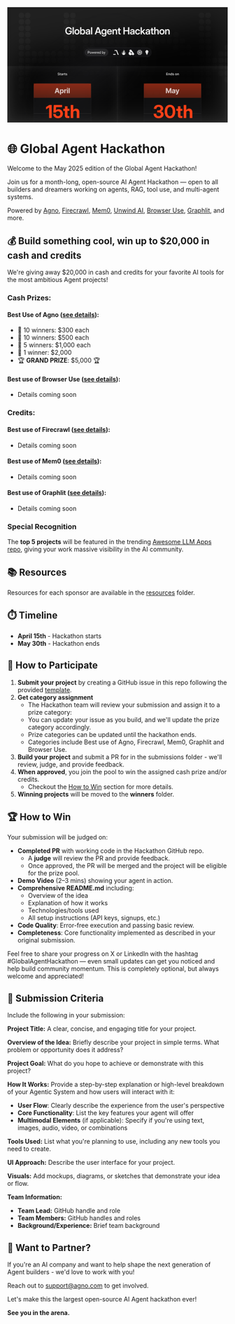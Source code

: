 <div align="center" id="top">
    <img src="./.assets/may-2025-banner.svg" alt="Agno" width="750" height="auto">
</div>

# 🌐 Global Agent Hackathon

Welcome to the May 2025 edition of the Global Agent Hackathon!

Join us for a month-long, open-source AI Agent Hackathon — open to all builders and dreamers working on agents, RAG, tool use, and multi-agent systems.

Powered by [Agno](https://agno.link/gh), [Firecrawl](https://www.firecrawl.dev/), [Mem0](http://mem0.ai), [Unwind AI](https://www.theunwindai.com), [Browser Use](https://browser-use.com), [Graphlit](https://www.graphlit.com/), and more.

## 💰 Build something cool, win up to $20,000 in cash and credits

We're giving away $20,000 in cash and credits for your favorite AI tools for the most ambitious Agent projects!

### Cash Prizes:

#### Best Use of Agno ([see details](/resources/agno.md)):
- 🏅 10 winners: $300 each
- 🥉 10 winners: $500 each
- 🥈 5 winners: $1,000 each
- 🥇 1 winner: $2,000
- 🏆 **GRAND PRIZE**: $5,000 🏆

#### Best use of Browser Use ([see details](/resources/browser-use.md)):
- Details coming soon

### Credits:

#### Best use of Firecrawl ([see details](/resources/firecrawl.md)):
- Details coming soon

#### Best use of Mem0 ([see details](/resources/mem0.md)):
- Details coming soon

#### Best use of Graphlit ([see details](/resources/graphlit.md)):
- Details coming soon

### Special Recognition
The **top 5 projects** will be featured in the trending [Awesome LLM Apps repo](https://github.com/Shubhamsaboo/awesome-llm-apps), giving your work massive visibility in the AI community.

## 📚 Resources

Resources for each sponsor are available in the [resources](/resources) folder.

## ⏱️ Timeline

- **April 15th** - Hackathon starts
- **May 30th** - Hackathon ends

## 🚀 How to Participate

1. **Submit your project** by creating a GitHub issue in this repo following the provided [template](./.github/ISSUE_TEMPLATE/submission-template.md).
2. **Get category assignment**
    - The Hackathon team will review your submission and assign it to a prize category:
    - You can update your issue as you build, and we'll update the prize category accordingly.
    - Prize categories can be updated until the hackathon ends.
    - Categories include Best use of Agno, Firecrawl, Mem0, Graphlit and Browser Use.
3. **Build your project** and submit a PR for in the submissions folder - we'll review, judge, and provide feedback.
4. **When approved**, you join the pool to win the assigned cash prize and/or credits.
    - Checkout the [How to Win](#how-to-win) section for more details.
5. **Winning projects** will be moved to the **winners** folder.

## 🏆 How to Win

Your submission will be judged on:

- **Completed PR** with working code in the Hackathon GitHub repo.
    - A **judge** will review the PR and provide feedback.
    - Once approved, the PR will be merged and the project will be eligible for the prize pool.
- **Demo Video** (2–3 mins) showing your agent in action.
- **Comprehensive README.md** including:
  - Overview of the idea
  - Explanation of how it works
  - Technologies/tools used
  - All setup instructions (API keys, signups, etc.)
- **Code Quality**: Error-free execution and passing basic review.
- **Completeness**: Core functionality implemented as described in your original submission.

Feel free to share your progress on X or LinkedIn with the hashtag #GlobalAgentHackathon — even small updates can get you noticed and help build community momentum. This is completely optional, but always welcome and appreciated!

## 📌 Submission Criteria

Include the following in your submission:

**Project Title:** A clear, concise, and engaging title for your project.

**Overview of the Idea:** Briefly describe your project in simple terms. What problem or opportunity does it address?

**Project Goal:** What do you hope to achieve or demonstrate with this project?

**How It Works:** Provide a step-by-step explanation or high-level breakdown of your Agentic System and how users will interact with it:
- **User Flow**: Clearly describe the experience from the user's perspective
- **Core Functionality**: List the key features your agent will offer
- **Multimodal Elements** (if applicable): Specify if you're using text, images, audio, video, or combinations

**Tools Used:** List what you're planning to use, including any new tools you need to create.

**UI Approach:** Describe the user interface for your project.

**Visuals:** Add mockups, diagrams, or sketches that demonstrate your idea or flow.

**Team Information:**
- **Team Lead:** GitHub handle and role
- **Team Members:** GitHub handles and roles
- **Background/Experience:** Brief team background

## 🤝 Want to Partner?

If you're an AI company and want to help shape the next generation of Agent builders - we'd love to work with you!

Reach out to support@agno.com to get involved.

Let's make this the largest open-source AI Agent hackathon ever!

**See you in the arena.**
